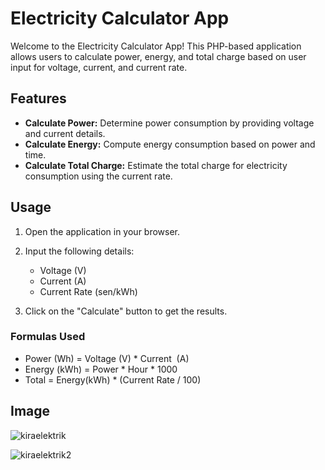 # Electricity Calculator App

Welcome to the Electricity Calculator App! This PHP-based application allows users to calculate power, energy, and total charge based on user input for voltage, current, and current rate.

## Features

- **Calculate Power:** Determine power consumption by providing voltage and current details.
- **Calculate Energy:** Compute energy consumption based on power and time.
- **Calculate Total Charge:** Estimate the total charge for electricity consumption using the current rate.

## Usage

1. Open the application in your browser.

2. Input the following details:
   - Voltage (V)
   - Current (A)
   - Current Rate (sen/kWh)

3. Click on the "Calculate" button to get the results.

### Formulas Used

- Power (Wh) = Voltage (V) * Current  (A)
- Energy (kWh) = Power * Hour * 1000
- Total = Energy(kWh) * (Current Rate / 100)

## Image

![kiraelektrik](https://github.com/nurkhalisamohdtohir/ElectricityCalculatorApp/assets/80879270/8c2e16cd-7c75-408c-8535-4071b866547c)

![kiraelektrik2](https://github.com/nurkhalisamohdtohir/ElectricityCalculatorApp/assets/80879270/4436be7e-6b13-4f06-aaa1-c0694fbf2d92)
